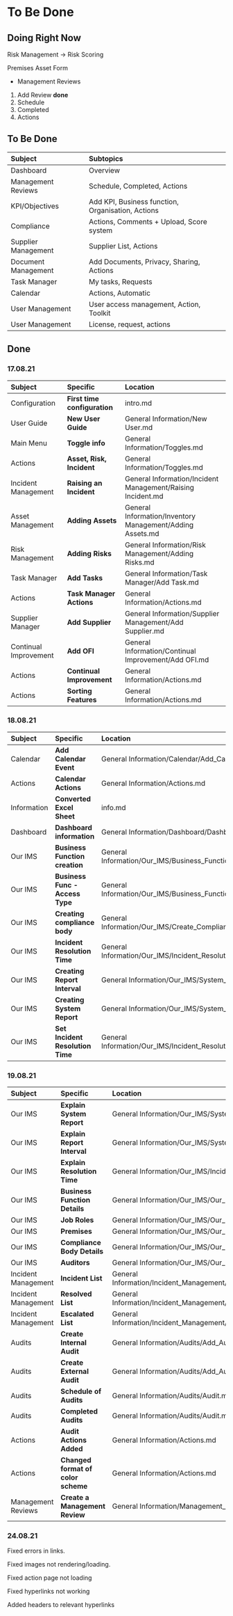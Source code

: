 # To Be Done

## Doing Right Now

Risk Management -> Risk Scoring

Premises Asset Form

+ Management Reviews
1. Add Review **done**
2. Schedule
3. Completed
4. Actions

## To Be Done


|Subject	 			|Subtopics																							|
| :-------------------- | :------------------------------------------------------------------------------------------------ |
|Dashboard				|Overview 																							|
|Management Reviews		|Schedule, Completed, Actions															|
|KPI/Objectives			|Add KPI, Business function, Organisation, Actions													|
|Compliance				|Actions, Comments + Upload, Score system															|
|Supplier Management 	|Supplier List, Actions																				|
|Document Management 	|Add Documents, Privacy, Sharing, Actions															|
|Task Manager			|My tasks, Requests																					|
|Calendar 				|Actions, Automatic																					|
|User Management		|User access management, Action, Toolkit															|
|User Management		|License, request, actions																			|


## Done

### 17.08.21

|Subject				| Specific 							| Location	 													|
| :-------------------- | :-------------------------------- | :------------------------------------------------------------ |
|Configuration 			|**First time configuration**		|intro.md 														|
|User Guide 			|**New User Guide**					|General Information/New User.md  								|
|Main Menu 				|**Toggle info**					|General Information/Toggles.md 								|
|Actions 				|**Asset, Risk, Incident**			|General Information/Toggles.md 								|
|Incident Management	|**Raising an Incident**			|General Information/Incident Management/Raising Incident.md 	|
|Asset Management		|**Adding Assets**					|General Information/Inventory Management/Adding Assets.md 		|
|Risk Management		|**Adding Risks**					|General Information/Risk Management/Adding Risks.md 			|
|Task Manager			|**Add Tasks**						|General Information/Task Manager/Add Task.md 					|
|Actions				|**Task Manager Actions**			|General Information/Actions.md 								|
|Supplier Manager		|**Add Supplier**					|General Information/Supplier Management/Add Supplier.md 		|
|Continual Improvement	|**Add OFI**						|General Information/Continual Improvement/Add OFI.md 			|
|Actions				|**Continual Improvement**			|General Information/Actions.md 								|
|Actions				|**Sorting Features**				|General Information/Actions.md 								|

### 18.08.21

|Subject				| Specific 							| Location	 													|
| :-------------------- | :-------------------------------- | :------------------------------------------------------------ |
|Calendar				|**Add Calendar Event**				|General Information/Calendar/Add_Calendar.md 					|
|Actions				|**Calendar Actions**				|General Information/Actions.md 								|
|Information			|**Converted Excel Sheet**			|info.md 														|
|Dashboard				|**Dashboard information**			|General Information/Dashboard/Dashboard.md 					|
|Our IMS				|**Business Function creation** 	|General Information/Our_IMS/Business_Function.md 				|
|Our IMS				|**Business Func - Access Type**	|General Information/Our_IMS/Business_Function.md 				|
|Our IMS				|**Creating compliance body**		|General Information/Our_IMS/Create_Compliance_Body.md 			|
|Our IMS 				|**Incident Resolution Time**		|General Information/Our_IMS/Incident_Resolution.md 			|
|Our IMS 				|**Creating Report Interval** 		|General Information/Our_IMS/System_Dates.md 					|
|Our IMS				|**Creating System Report**			|General Information/Our_IMS/System_Dates.md 					|
|Our IMS 				|**Set Incident Resolution Time**	|General Information/Our_IMS/Incident_Resolution.md 			|

### 19.08.21

|Subject				| Specific 							| Location	 													|
| :-------------------- | :-------------------------------- | :------------------------------------------------------------ |
|Our IMS				|**Explain System Report**			|General Information/Our_IMS/System_Dates.md 					|
|Our IMS 				|**Explain Report Interval** 		|General Information/Our_IMS/System_Dates.md 					|
|Our IMS 				|**Explain Resolution Time**		|General Information/Our_IMS/Incident_Resolution.md 			|
|Our IMS 				|**Business Function Details** 		|General Information/Our_IMS/Our_IMS.md 						|
|Our IMS 				|**Job Roles**						|General Information/Our_IMS/Our_IMS.md 						|
|Our IMS 				|**Premises**						|General Information/Our_IMS/Our_IMS.md							|
|Our IMS 				|**Compliance Body Details** 		|General Information/Our_IMS/Our_IMS.md 						|
|Our IMS 				|**Auditors**						|General Information/Our_IMS/Our_IMS.md 						|
|Incident Management 	|**Incident List**					|General Information/Incident_Management/Incident_Management.md |
|Incident Management 	|**Resolved List**					|General Information/Incident_Management/Incident_Management.md |
|Incident Management 	|**Escalated List**					|General Information/Incident_Management/Incident_Management.md |
|Audits 				|**Create Internal Audit**			|General Information/Audits/Add_Audit.md 						|
|Audits 				|**Create External Audit**			|General Information/Audits/Add_Audit.md 						|
|Audits 				|**Schedule of Audits**				|General Information/Audits/Audit.md 							|
|Audits 				|**Completed Audits**				|General Information/Audits/Audit.md 							|
|Actions 				|**Audit Actions Added**			|General Information/Actions.md 								|
|Actions 				|**Changed format of color scheme**	|General Information/Actions.md 								|
|Management Reviews		|**Create a Management Review**		|General Information/Management_Reviews/Add_Review.md 			|


### 24.08.21

Fixed errors in links.

Fixed images not rendering/loading.

Fixed action page not loading

Fixed hyperlinks not working

Added headers to relevant hyperlinks